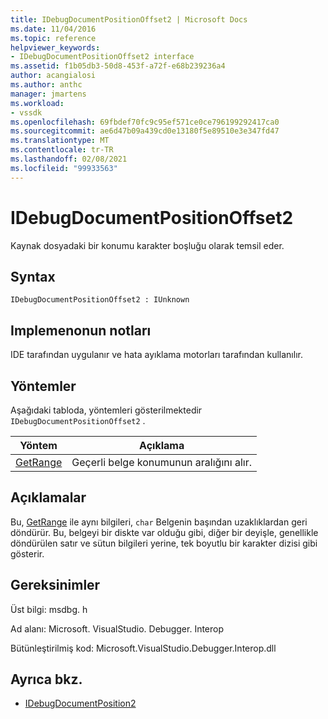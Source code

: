 ```yaml
---
title: IDebugDocumentPositionOffset2 | Microsoft Docs
ms.date: 11/04/2016
ms.topic: reference
helpviewer_keywords:
- IDebugDocumentPositionOffset2 interface
ms.assetid: f1b05db3-50d8-453f-a72f-e68b239236a4
author: acangialosi
ms.author: anthc
manager: jmartens
ms.workload:
- vssdk
ms.openlocfilehash: 69fbdef70fc9c95ef571ce0ce796199292417ca0
ms.sourcegitcommit: ae6d47b09a439cd0e13180f5e89510e3e347fd47
ms.translationtype: MT
ms.contentlocale: tr-TR
ms.lasthandoff: 02/08/2021
ms.locfileid: "99933563"
---
```

# <a name="idebugdocumentpositionoffset2"></a>IDebugDocumentPositionOffset2
Kaynak dosyadaki bir konumu karakter boşluğu olarak temsil eder.

## <a name="syntax"></a>Syntax

```
IDebugDocumentPositionOffset2 : IUnknown
```

## <a name="notes-for-implementers"></a>Implemenonun notları
 IDE tarafından uygulanır ve hata ayıklama motorları tarafından kullanılır.

## <a name="methods"></a>Yöntemler
 Aşağıdaki tabloda, yöntemleri gösterilmektedir `IDebugDocumentPositionOffset2` .

|Yöntem|Açıklama|
|------------|-----------------|
|[GetRange](../../../extensibility/debugger/reference/idebugdocumentpositionoffset2-getrange.md)|Geçerli belge konumunun aralığını alır.|

## <a name="remarks"></a>Açıklamalar
 Bu, [GetRange](../../../extensibility/debugger/reference/idebugdocumentposition2-getrange.md) ile aynı bilgileri, `char` Belgenin başından uzaklıklardan geri döndürür. Bu, belgeyi bir diskte var olduğu gibi, diğer bir deyişle, genellikle döndürülen satır ve sütun bilgileri yerine, tek boyutlu bir karakter dizisi gibi gösterir.

## <a name="requirements"></a>Gereksinimler
 Üst bilgi: msdbg. h

 Ad alanı: Microsoft. VisualStudio. Debugger. Interop

 Bütünleştirilmiş kod: Microsoft.VisualStudio.Debugger.Interop.dll

## <a name="see-also"></a>Ayrıca bkz.
- [IDebugDocumentPosition2](../../../extensibility/debugger/reference/idebugdocumentposition2.md)
